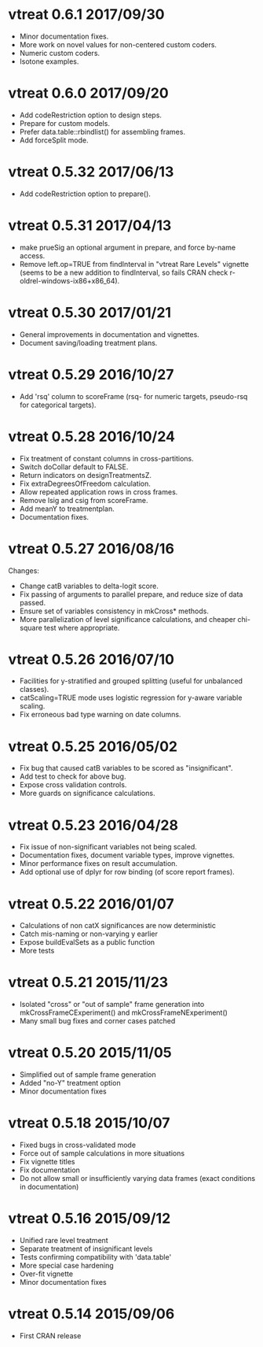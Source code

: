 

# vtreat 0.6.1 2017/09/30

- Minor documentation fixes.
- More work on novel values for non-centered custom coders.
- Numeric custom coders.
- Isotone examples.

# vtreat 0.6.0 2017/09/20

- Add codeRestriction option to design steps.
- Prepare for custom models.
- Prefer data.table::rbindlist() for assembling frames.
- Add forceSplit mode.

# vtreat 0.5.32 2017/06/13

- Add codeRestriction option to prepare().

# vtreat 0.5.31 2017/04/13


- make prueSig an optional argument in prepare, and force by-name access.
- Remove left.op=TRUE from findInterval in "vtreat Rare Levels" vignette (seems to be a new addition to findInterval, so fails CRAN check r-oldrel-windows-ix86+x86_64).


# vtreat 0.5.30 2017/01/21

- General improvements in documentation and vignettes.
- Document saving/loading treatment plans.


# vtreat 0.5.29 2016/10/27

- Add 'rsq' column to scoreFrame (rsq- for numeric targets, pseudo-rsq for categorical targets).

# vtreat 0.5.28 2016/10/24


- Fix treatment of constant columns in cross-partitions.
- Switch doCollar default to FALSE.
- Return indicators on designTreatmentsZ.
- Fix extraDegreesOfFreedom calculation.
- Allow repeated application rows in cross frames.
- Remove lsig and csig from scoreFrame.
- Add meanY to treatmentplan.
- Documentation fixes.


# vtreat 0.5.27 2016/08/16

Changes:

- Change catB variables to delta-logit score.
- Fix passing of arguments to parallel prepare, and reduce size of data passed.
- Ensure set of variables consistency in mkCross* methods.
- More parallelization of level significance calculations, and cheaper chi-square test where appropriate.

# vtreat 0.5.26 2016/07/10

- Facilities for y-stratified and grouped splitting (useful for unbalanced classes).
- catScaling=TRUE mode uses logistic regression for y-aware variable scaling.
- Fix erroneous bad type warning on date columns.


# vtreat 0.5.25 2016/05/02


- Fix bug that caused catB variables to be scored as "insignificant".
- Add test to check for above bug.
- Expose cross validation controls.
- More guards on significance calculations.


# vtreat 0.5.23 2016/04/28

- Fix issue of non-significant variables not being scaled.
- Documentation fixes, document variable types, improve vignettes.
- Minor performance fixes on result accumulation.
- Add optional use of dplyr for row binding (of score report frames).


# vtreat 0.5.22 2016/01/07


- Calculations of non catX significances are now deterministic
- Catch mis-naming or non-varying y earlier
- Expose buildEvalSets as a public function
- More tests


# vtreat 0.5.21 2015/11/23

- Isolated "cross" or "out of sample" frame generation into mkCrossFrameCExperiment() and mkCrossFrameNExperiment()
- Many small bug fixes and corner cases patched


# vtreat 0.5.20 2015/11/05


- Simplified out of sample frame generation
- Added "no-Y" treatment option
- Minor documentation fixes


# vtreat 0.5.18 2015/10/07

- Fixed bugs in cross-validated mode
- Force out of sample calculations in more situations
- Fix vignette titles
- Fix documentation
- Do not allow small or insufficiently varying data frames (exact conditions in documentation)


# vtreat 0.5.16 2015/09/12


-  Unified rare level treatment
-  Separate treatment of insignificant levels
-  Tests confirming compatibility with 'data.table'
-  More special case hardening
-  Over-fit vignette
-  Minor documentation fixes



# vtreat 0.5.14 2015/09/06

- First CRAN release
